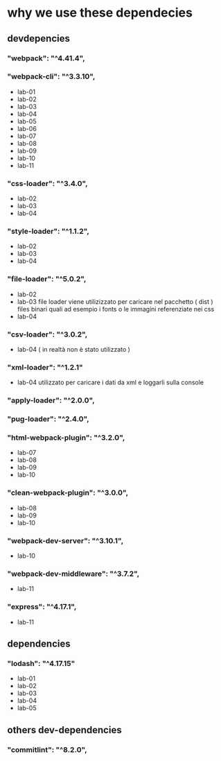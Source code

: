 # why we use these dependecies
## devdepencies 
<!-- WEBPACK  -->
###    "webpack": "^4.41.4",
###    "webpack-cli": "^3.3.10",
- lab-01
- lab-02
- lab-03
- lab-04
- lab-05
- lab-06
- lab-07
- lab-08
- lab-09
- lab-10
- lab-11


<!-- LOADERS -->

###     "css-loader": "^3.4.0",
- lab-02
- lab-03
- lab-04

###     "style-loader": "^1.1.2",
- lab-02
- lab-03
- lab-04

###     "file-loader": "^5.0.2",
- lab-02
- lab-03
file loader viene utilizizzato per caricare nel pacchetto ( dist ) files binari quali ad esempio i fonts o le immagini referenziate nei css
- lab-04

###    "csv-loader": "^3.0.2",
- lab-04 ( in realtà non è stato utilizzato )
###    "xml-loader": "^1.2.1"
- lab-04 
utilizzato per caricare i dati da xml e loggarli sulla console


###    "apply-loader": "^2.0.0",
###    "pug-loader": "^2.4.0",

<!-- PLUGINS -->

### "html-webpack-plugin": "^3.2.0",
- lab-07
- lab-08
- lab-09
- lab-10

### "clean-webpack-plugin": "^3.0.0",
- lab-08
- lab-09
- lab-10

<!-- DEVTOOLS -->
### "webpack-dev-server": "^3.10.1",
- lab-10

### "webpack-dev-middleware": "^3.7.2",
- lab-11

### "express": "^4.17.1",
- lab-11

## dependencies
###    "lodash": "^4.17.15" 
- lab-01
- lab-02
- lab-03
- lab-04
- lab-05

## others dev-dependencies
###    "commitlint": "^8.2.0",
